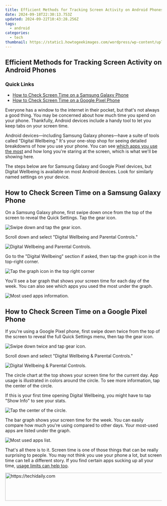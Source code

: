 ```yaml
---
title: Efficient Methods for Tracking Screen Activity on Android Phones
date: 2024-09-18T22:30:13.753Z
updated: 2024-09-22T10:43:28.256Z
tags:
  - android
categories:
  - tech
thumbnail: https://static1.howtogeekimages.com/wordpress/wp-content/uploads/2024/04/android-screen-time.jpg
---
```


## Efficient Methods for Tracking Screen Activity on Android Phones

### Quick Links

* [How to Check Screen Time on a Samsung Galaxy Phone](https://driver-download.techidaily.com/enhance-your-scansnap-device-fresh-drivers-and-how-to-install-them-quickly/)
* [How to Check Screen Time on a Google Pixel Phone](https://extra-support.techidaily.com/2024-approved-must-see-upgrades-in-vr-armor/)

 Everyone has a window to the internet in their pocket, but that's not always a good thing. You may be concerned about how much time you spend on your phone. Thankfully, Android devices include a handy tool to let you keep tabs on your screen time.

 Android devices—including Samsung Galaxy phones—have a suite of tools called "Digital Wellbeing." It's your one-stop shop for seeing detailed breakdowns of how you use your phone. You can see [which apps you use the most](https://fox-cloud.techidaily.com/2024-approved-starting-with-social-giving-best-practices-for-fb-posts/) and how long you're staring at the screen, which is what we'll be showing here.

 The steps below are for Samsung Galaxy and Google Pixel devices, but Digital Wellbeing is available on most Android devices. Look for similarly named settings on your device.

##  How to Check Screen Time on a Samsung Galaxy Phone

 On a Samsung Galaxy phone, first swipe down once from the top of the screen to reveal the Quick Settings. Tap the gear icon.

![Swipe down and tap the gear icon.](https://static1.howtogeekimages.com/wordpress/wp-content/uploads/2024/04/screenshot_20240417_100742_one-ui-home.jpg) 

 Scroll down and select "Digital Wellbeing and Parental Controls."

![Digital Wellbeing and Parental Controls.](https://static1.howtogeekimages.com/wordpress/wp-content/uploads/2024/04/screenshot_20240417_100755_settings.jpg) 

 Go to the "Digital Wellbeing" section if asked, then tap the graph icon in the top-right corner.

![Tap the graph icon in the top right corner](https://static1.howtogeekimages.com/wordpress/wp-content/uploads/2024/04/screenshot_20240417_100802_digital-wellbeing.jpg) 

 You'll see a bar graph that shows your screen time for each day of the week. You can also see which apps you used the most under the graph.

![Most used apps information.](https://static1.howtogeekimages.com/wordpress/wp-content/uploads/2024/04/2024-04-17_10-13-06.jpg) 

##  How to Check Screen Time on a Google Pixel Phone

 If you're using a Google Pixel phone, first swipe down twice from the top of the screen to reveal the full Quick Settings menu, then tap the gear icon.

![Swipe down twice and tap gear icon.](https://static1.howtogeekimages.com/wordpress/wp-content/uploads/2024/04/screenshot_20240417-100818.png) 

 Scroll down and select "Digital Wellbeing & Parental Controls."

![Digital Wellbeing & Parental Controls.](https://static1.howtogeekimages.com/wordpress/wp-content/uploads/2024/04/screenshot_20240417-100827.png) 

 The circle chart at the top shows your screen time for the current day. App usage is illustrated in colors around the circle. To see more information, tap the center of the circle.

 If this is your first time opening Digital Wellbeing, you might have to tap "Show Info" to see your stats.

![Tap the center of the circle.](https://static1.howtogeekimages.com/wordpress/wp-content/uploads/2024/04/screenshot_20240417-100843.png) 

 The bar graph shows your screen time for the week. You can easily compare how much you're using compared to other days. Your most-used apps are listed under the graph.

![Most used apps list.](https://static1.howtogeekimages.com/wordpress/wp-content/uploads/2024/04/screenshot_20240417-100853.png) 

 That's all there is to it. Screen time is one of those things that can be really surprising to people. You may not think you use your phone a lot, but screen time can tell a different story. If you find certain apps sucking up all your time, [usage limits can help too](https://eaxpv-info.techidaily.com/updated-how-to-increase-youtube-traffic-by-a-million-safely-done-for-2024/).

<ins class="adsbygoogle"
     style="display:block"
     data-ad-format="autorelaxed"
     data-ad-client="ca-pub-7571918770474297"
     data-ad-slot="1223367746"></ins>

<ins class="adsbygoogle"
     style="display:block"
     data-ad-client="ca-pub-7571918770474297"
     data-ad-slot="8358498916"
     data-ad-format="auto"
     data-full-width-responsive="true"></ins>



<!-- affiliate ads begin -->
<a href="https://ephamedtechinc.pxf.io/c/5597632/2130533/26400" target="_top" id="2130533">
  <img src="//a.impactradius-go.com/display-ad/26400-2130533" border="0" alt="https://techidaily.com" width="728" height="90"/>
</a>
<img height="0" width="0" src="https://ephamedtechinc.pxf.io/i/5597632/2130533/26400" style="position:absolute;visibility:hidden;" border="0" />
<!-- affiliate ads end -->

